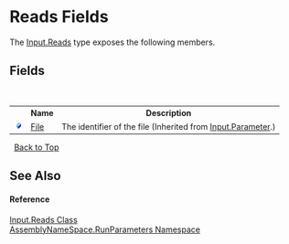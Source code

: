 # Reads Fields
 

The <a href="e113cfbd-f42c-26b9-9077-521047551bcc">Input.Reads</a> type exposes the following members.


## Fields
&nbsp;<table><tr><th></th><th>Name</th><th>Description</th></tr><tr><td>![Public field](media/pubfield.gif "Public field")</td><td><a href="a245fa64-2292-fd8b-2cc3-5cb7be67b96c">File</a></td><td>
The identifier of the file
 (Inherited from <a href="91de3ff0-c85c-6992-0f2b-c9c98f4b904a">Input.Parameter</a>.)</td></tr></table>&nbsp;
<a href="#reads-fields">Back to Top</a>

## See Also


#### Reference
<a href="e113cfbd-f42c-26b9-9077-521047551bcc">Input.Reads Class</a><br /><a href="4763cf1c-e4af-43c5-78fe-6f03f6e2281f">AssemblyNameSpace.RunParameters Namespace</a><br />